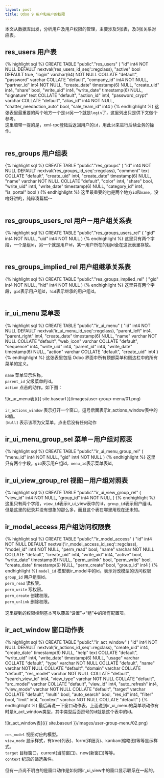 ```yaml
---
layout: post
title: Odoo 9 用户和用户的权限
---
```


本文从数据库出发，分析用户及用户权限的管理，主要涉及5张表，及3张关系对应表。 <br/>

## res_users 用户表
{% highlight sql %}
CREATE TABLE "public"."res_users" (
	"id" int4 NOT NULL DEFAULT nextval('res_users_id_seq'::regclass),
	"active" bool DEFAULT true,
	"login" varchar(64) NOT NULL COLLATE "default",
	"password" varchar COLLATE "default",
	"company_id" int4 NOT NULL,
	"partner_id" int4 NOT NULL,
	"create_date" timestamp(6) NULL,
	"create_uid" int4,
	"share" bool,
	"write_uid" int4,
	"write_date" timestamp(6) NULL,
	"signature" text COLLATE "default",
	"action_id" int4,
	"password_crypt" varchar COLLATE "default",
	"alias_id" int4 NOT NULL,
	"chatter_needaction_auto" bool,
	"sale_team_id" int4
)
{% endhighlight %}
这张表里最重要的两个地方一个是`id`另一个就是`login`了，这里列出只是供下文做个参考。<br/>
这里顺带一提的是，xml-rpc登陆后返回用户的`id`，用此`id`来进行后续业务的操作。<br/>
<br/>

## res_groups 用户组表
{% highlight sql %}
CREATE TABLE "public"."res_groups" (
	"id" int4 NOT NULL DEFAULT nextval('res_groups_id_seq'::regclass),
	"comment" text COLLATE "default",
	"create_uid" int4,
	"create_date" timestamp(6) NULL,
	"name" varchar NOT NULL COLLATE "default",
	"color" int4,
	"share" bool,
	"write_uid" int4,
	"write_date" timestamp(6) NULL,
	"category_id" int4,
	"is_portal" bool
)
{% endhighlight %}
这里最重要的也是两个地方`id`和`name`。没啥好讲的，纯粹凑篇幅～<br/>
<br/>

## res_groups_users_rel 用户－用户组关系表
{% highlight sql %}
CREATE TABLE "public"."res_groups_users_rel" (
	"gid" int4 NOT NULL,
	"uid" int4 NOT NULL
)
{% endhighlight %}
这里只有两个字段，一个是组id，另一个就是用户id，某一用户所在的组id全在这张表里存放。<br/>
<br/>

## res_groups_implied_rel 用户组继承关系表
{% highlight sql %}
CREATE TABLE "public"."res_groups_implied_rel" (
	"gid" int4 NOT NULL,
	"hid" int4 NOT NULL
)
{% endhighlight %}
这里只有两个字段，`gid`表示用户组id，`hid`表示继承的用户组id。<br/>
<br/>

## ir_ui_menu 菜单表
{% highlight sql %}
CREATE TABLE "public"."ir_ui_menu" (
	"id" int4 NOT NULL DEFAULT nextval('ir_ui_menu_id_seq'::regclass),
	"parent_left" int4,
	"parent_right" int4,
	"create_date" timestamp(6) NULL,
	"name" varchar NOT NULL COLLATE "default",
	"web_icon" varchar COLLATE "default",
	"sequence" int4,
	"write_uid" int4,
	"parent_id" int4,
	"write_date" timestamp(6) NULL,
	"action" varchar COLLATE "default",
	"create_uid" int4
)
{% endhighlight %}
这张表里包括 Odoo 界面中所有顶部菜单和侧边栏中的所有菜单的定义。<br/>
<br/>
`name` 菜单显示名称。<br/>
`parent_id` 父级菜单的id。<br/>
`action` 点击的动作。如下图：<br/>
<br/>
![ir_ur_menu表]({{ site.baseurl }}/images/user-group-menu/01.png)<br/>
<br/>
`ir_actions_window` 表示打开一个窗口，逗号后面表示ir_actions_window表中的id值。<br/>
`[Null]` 表示该项为父菜单。点击后没有任何动作<br/>

## ir_ui_menu_group_sel 菜单－用户组对照表
{% highlight sql %}
CREATE TABLE "public"."ir_ui_menu_group_rel" (
	"menu_id" int4 NOT NULL,
	"gid" int4 NOT NULL
)
{% endhighlight %}
这里只有两个字段，`gid`表示用户组id，`menu_id`表示菜单表id。<br/>

## ir_ui_view_group_rel 视图－用户组对照表
{% highlight sql %}
CREATE TABLE "public"."ir_ui_view_group_rel" (
	"view_id" int4 NOT NULL,
	"group_id" int4 NOT NULL
)
{% endhighlight %}
这里只有两个字段，`view_id`表示ir_ui_view表中的id，`group_id`表示用户组id。<br/>
但是这里的纪录并没有想象的那么多，而且这个表在哪里用现在还未知。<br/>

## ir_model_access 用户组访问权限表
{% highlight sql %}
CREATE TABLE "public"."ir_model_access" (
	"id" int4 NOT NULL DEFAULT nextval('ir_model_access_id_seq'::regclass),
	"model_id" int4 NOT NULL,
	"perm_read" bool,
	"name" varchar NOT NULL COLLATE "default",
	"create_uid" int4,
	"write_uid" int4,
	"active" bool,
	"write_date" timestamp(6) NULL,
	"perm_unlink" bool,
	"perm_write" bool,
	"create_date" timestamp(6) NULL,
	"perm_create" bool,
	"group_id" int4
)
{% endhighlight %}
`model_id` 模型表ir_model中的id。表示对改模型的访问权限<br/>
`group_id` 用户组表id。<br/>
`perm_read` 读权限。<br/>
`perm_write` 写权限。<br/>
`perm_create` 创建权限。<br/>
`perm_unlink` 删除权限。<br/>
<br/>
这里提到的权限控制基本可以覆盖“设置”->“组”中的所有配置项。<br/>

## ir_act_window 窗口动作表
{% highlight sql %}
CREATE TABLE "public"."ir_act_window" (
	"id" int4 NOT NULL DEFAULT nextval('ir_actions_id_seq'::regclass),
	"create_uid" int4,
	"create_date" timestamp(6) NULL,
	"help" text COLLATE "default",
	"write_uid" int4,
	"write_date" timestamp(6) NULL,
	"usage" varchar COLLATE "default",
	"type" varchar NOT NULL COLLATE "default",
	"name" varchar NOT NULL COLLATE "default",
	"domain" varchar COLLATE "default",
	"res_model" varchar NOT NULL COLLATE "default",
	"search_view_id" int4,
	"view_type" varchar NOT NULL COLLATE "default",
	"src_model" varchar COLLATE "default",
	"view_id" int4,
	"auto_refresh" int4,
	"view_mode" varchar NOT NULL COLLATE "default",
	"target" varchar COLLATE "default",
	"multi" bool,
	"auto_search" bool,
	"res_id" int4,
	"filter" bool,
	"limit" int4,
	"context" varchar NOT NULL COLLATE "default"
)
{% endhighlight %}
最后再说一下窗口动作表，上面说到ir_ui_menu的菜单项动作有时是ir_act_window类型，其中类型后面逗号的id就是这个表中的id。<br/>
<br/>
![ir_act_window表]({{ site.baseurl }}/images/user-group-menu/02.png)<br/>
<br/>
`res_model` 视图对应的模型。<br/>
`view_mode` 显示样式，有tree(列表)、form(详细页)、kanban(缩略图)等等显示样式。<br/>
`target` 目标窗口，current(当前窗口)、new(新窗口)等等。<br/>
`context` 纪录的筛选条件。<br/>
<br/>
但有一点尚不明白的是窗口动作是如何跟ir_ui_view中的窗口显示联系在一起的。
